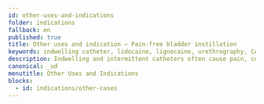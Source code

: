 ```yaml
---
id: other-uses-and-indications
folder: indications
fallback: en
published: true
title: Other uses and indication – Pain-free bladder instillation
keywords: indwelling catheter, lidocaine, lignocaine, urethrography, CAUTI, infection
description: Indwelling and intermittent catheters often cause pain, complications and infections. With the UroDapter®, bladder filling is painless and complication-free.
canonical: _ud
menutitle: Other Uses and Indications
blocks:
  - id: indications/other-cases
---
```

